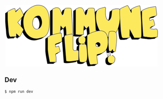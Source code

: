 <div align="center">
<img src="public/logo.svg" title="Kommune Flip!" alt="Kommune Flip!" width="500">
</div>

## Dev
```sh
$ npm run dev
```
